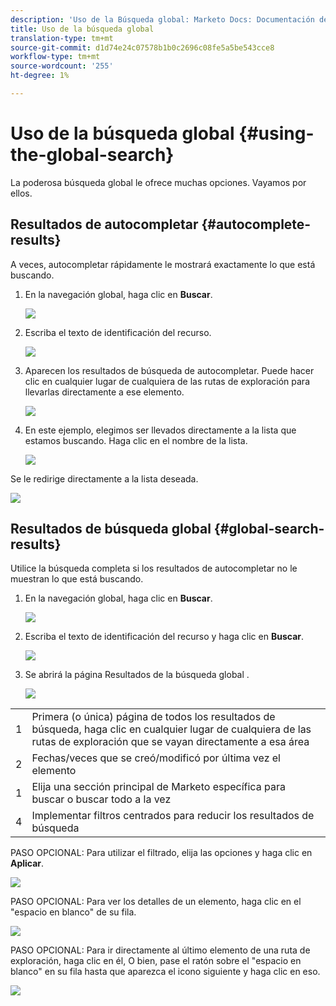 ```yaml
---
description: 'Uso de la Búsqueda global: Marketo Docs: Documentación del producto'
title: Uso de la búsqueda global
translation-type: tm+mt
source-git-commit: d1d74e24c07578b1b0c2696c08fe5a5be543cce8
workflow-type: tm+mt
source-wordcount: '255'
ht-degree: 1%

---
```



# Uso de la búsqueda global {#using-the-global-search}

La poderosa búsqueda global le ofrece muchas opciones. Vayamos por ellos.

## Resultados de autocompletar {#autocomplete-results}

A veces, autocompletar rápidamente le mostrará exactamente lo que está buscando.

1. En la navegación global, haga clic en **Buscar**.

   ![](assets/using-the-global-search-1.png)

1. Escriba el texto de identificación del recurso.

   ![](assets/using-the-global-search-2.png)

1. Aparecen los resultados de búsqueda de autocompletar. Puede hacer clic en cualquier lugar de cualquiera de las rutas de exploración para llevarlas directamente a ese elemento.

   ![](assets/using-the-global-search-3.png)

1. En este ejemplo, elegimos ser llevados directamente a la lista que estamos buscando. Haga clic en el nombre de la lista.

   ![](assets/using-the-global-search-4.png)

Se le redirige directamente a la lista deseada.

![](assets/using-the-global-search-5.png)

## Resultados de búsqueda global {#global-search-results}

Utilice la búsqueda completa si los resultados de autocompletar no le muestran lo que está buscando.

1. En la navegación global, haga clic en **Buscar**.

   ![](assets/using-the-global-search-6.png)

1. Escriba el texto de identificación del recurso y haga clic en **Buscar**.

   ![](assets/using-the-global-search-7.png)

1. Se abrirá la página Resultados de la búsqueda global .

   ![](assets/using-the-global-search-8.png)

<table> 
 <tbody>
  <tr>
   <td>1</td> 
   <td>Primera (o única) página de todos los resultados de búsqueda, haga clic en cualquier lugar de cualquiera de las rutas de exploración que se vayan directamente a esa área</td> 
  </tr>
  <tr>
   <td>2</td> 
   <td>Fechas/veces que se creó/modificó por última vez el elemento</td> 
  </tr>
  <tr>
   <td>1</td> 
   <td>Elija una sección principal de Marketo específica para buscar o buscar todo a la vez</td> 
  </tr>
  <tr>
   <td>4</td> 
   <td>Implementar filtros centrados para reducir los resultados de búsqueda</td> 
  </tr>
 </tbody>
</table>

PASO OPCIONAL: Para utilizar el filtrado, elija las opciones y haga clic en **Aplicar**.

![](assets/using-the-global-search-9.png)

PASO OPCIONAL: Para ver los detalles de un elemento, haga clic en el &quot;espacio en blanco&quot; de su fila.

![](assets/using-the-global-search-10.png)

PASO OPCIONAL: Para ir directamente al último elemento de una ruta de exploración, haga clic en él, O bien, pase el ratón sobre el &quot;espacio en blanco&quot; en su fila hasta que aparezca el icono siguiente y haga clic en eso.

![](assets/using-the-global-search-11.png)
